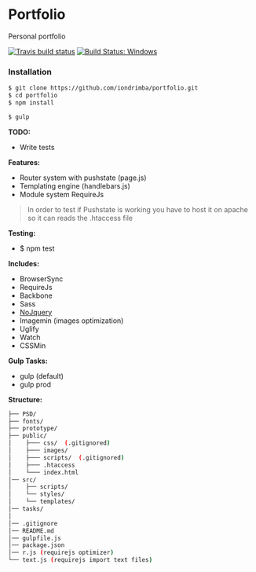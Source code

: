 # Portfolio 
Personal portfolio

[![Travis build status](https://travis-ci.org/iondrimba/portfolio.svg?branch=v2)](https://travis-ci.org/iondrimba/portfolio) [![Build Status: Windows](https://ci.appveyor.com/api/projects/status/32r7s2skrgm9ubva/branch/master?svg=true)](https://ci.appveyor.com/project/iondrimba/notifycss/branch/v2)

### Installation

```sh
$ git clone https://github.com/iondrimba/portfolio.git
$ cd portfolio
$ npm install

$ gulp
```

__TODO:__
 * Write tests

__Features:__
 * Router system with pushstate (page.js)
 * Templating engine (handlebars.js)
 * Module system RequireJs

> In order to test if Pushstate is working
> you have to host it on apache so it can reads the .htaccess file

__Testing:__
 * $ npm test

__Includes:__
  * BrowserSync
  * RequireJs
  * Backbone 
  * Sass
  * [NoJquery]
  * Imagemin (images optimization)
  * Uglify
  * Watch
  * CSSMin

__Gulp Tasks:__

 * gulp (default)
 * gulp prod

__Structure:__

````bash
├── PSD/
├── fonts/
├── prototype/
├── public/
│    ├─── css/  (.gitignored)
│    ├─── images/
│    ├─── scripts/  (.gitignored)
│    ├─── .htaccess
│    └─── index.html
│── src/
│    ├── scripts/
│    └── styles/
│    └── templates/
│── tasks/
│
│── .gitignore
│── README.md
│── gulpfile.js
│── package.json
│── r.js (requirejs optimizer)
└── text.js (requirejs import text files)
````

[NoJquery]:<https://www.npmjs.com/package/nojquery>
